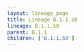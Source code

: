 ```yaml
---
layout: lineage_page
title: Lineage B.1.1.50
lineage: B.1.1.50
parent: B.1.1
children: ['B.1.1.50']
---
```

